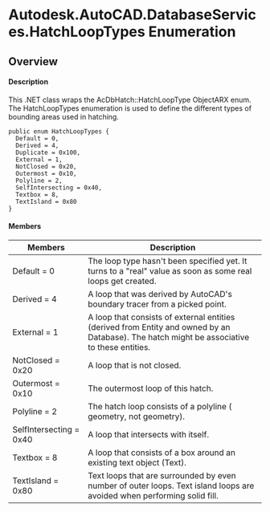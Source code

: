 # Autodesk.AutoCAD.DatabaseServices.HatchLoopTypes Enumeration

## Overview

#### Description
This .NET class wraps the AcDbHatch::HatchLoopType ObjectARX enum. 
The HatchLoopTypes enumeration is used to define the different types of bounding areas used in hatching.
```text
public enum HatchLoopTypes {
  Default = 0,
  Derived = 4,
  Duplicate = 0x100,
  External = 1,
  NotClosed = 0x20,
  Outermost = 0x10,
  Polyline = 2,
  SelfIntersecting = 0x40,
  Textbox = 8,
  TextIsland = 0x80
}
```

#### Members

| Members | Description |
| --- | --- |
| Default = 0 | The loop type hasn't been specified yet. It turns to a "real" value as soon as some real loops get created. |
| Derived = 4 | A loop that was derived by AutoCAD's boundary tracer from a picked point. |
| External = 1 | A loop that consists of external entities (derived from Entity and owned by an Database). The hatch might be associative to these entities. |
| NotClosed = 0x20 | A loop that is not closed. |
| Outermost = 0x10 | The outermost loop of this hatch. |
| Polyline = 2 | The hatch loop consists of a polyline ( geometry, not geometry). |
| SelfIntersecting = 0x40 | A loop that intersects with itself. |
| Textbox = 8 | A loop that consists of a box around an existing text object (Text). |
| TextIsland = 0x80 | Text loops that are surrounded by even number of outer loops. Text island loops are avoided when performing solid fill. |